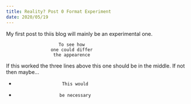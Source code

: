 ```yaml
---
title: Reality? Post 0 Format Experiment
date: 2020/05/19
---
```


My first post to thiis blog will mainly be an experimental one.

                        To see how
                     one could differ
                      the appearence
                     
If this worked the three lines above this one should be in the middle.
If not then maybe...

-                       This would
-                      be necessary
